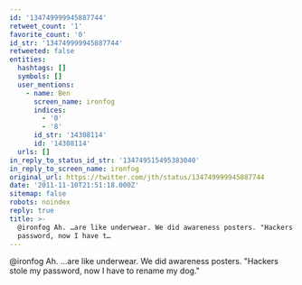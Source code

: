 ```yaml
---
id: '134749999945887744'
retweet_count: '1'
favorite_count: '0'
id_str: '134749999945887744'
retweeted: false
entities:
  hashtags: []
  symbols: []
  user_mentions:
    - name: Ben
      screen_name: ironfog
      indices:
        - '0'
        - '8'
      id_str: '14308114'
      id: '14308114'
  urls: []
in_reply_to_status_id_str: '134749515495383040'
in_reply_to_screen_name: ironfog
original_url: https://twitter.com/jth/status/134749999945887744
date: '2011-11-10T21:51:18.000Z'
sitemap: false
robots: noindex
reply: true
title: >-
  @ironfog Ah. …are like underwear. We did awareness posters. "Hackers stole my
  password, now I have t…
---
```


@ironfog Ah. …are like underwear. We did awareness posters. "Hackers stole my password, now I have to rename my dog."